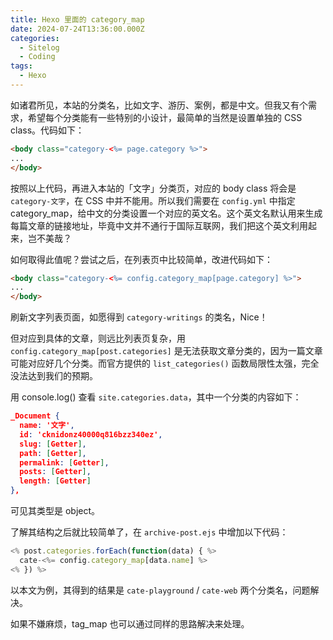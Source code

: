 ```yaml
---
title: Hexo 里面的 category_map
date: 2024-07-24T13:36:00.000Z
categories:
  - Sitelog
  - Coding
tags:
  - Hexo
---
```

如诸君所见，本站的分类名，比如文字、游历、案例，都是中文。但我又有个需求，希望每个分类能有一些特别的小设计，最简单的当然是设置单独的 CSS class。代码如下：

``` html
<body class="category-<%= page.category %>">
...
</body>
```

按照以上代码，再进入本站的「文字」分类页，对应的 body class 将会是 `category-文字`，在 CSS 中并不能用。所以我们需要在 `config.yml` 中指定 category_map，给中文的分类设置一个对应的英文名。这个英文名默认用来生成每篇文章的链接地址，毕竟中文并不通行于国际互联网，我们把这个英文利用起来，岂不美哉？

如何取得此值呢？尝试之后，在列表页中比较简单，改进代码如下：

``` html
<body class="category-<%= config.category_map[page.category] %>">
...
</body>
```

刷新文字列表页面，如愿得到 `category-writings` 的类名，Nice！

但对应到具体的文章，则远比列表页复杂，用 `config.category_map[post.categories]` 是无法获取文章分类的，因为一篇文章可能对应好几个分类。而官方提供的 `list_categories()` 函数局限性太强，完全没法达到我们的预期。

用 console.log() 查看 `site.categories.data`，其中一个分类的内容如下：

``` json
_Document {
  name: '文字',
  id: 'cknidonz40000q816bzz340ez',
  slug: [Getter],
  path: [Getter],
  permalink: [Getter],
  posts: [Getter],
  length: [Getter]
},
```

可见其类型是 object。

了解其结构之后就比较简单了，在 `archive-post.ejs` 中增加以下代码：

``` javascript
<% post.categories.forEach(function(data) { %>
  cate-<%= config.category_map[data.name] %>
<% }) %>
```

以本文为例，其得到的结果是 `cate-playground` / `cate-web` 两个分类名，问题解决。

如果不嫌麻烦，tag_map 也可以通过同样的思路解决来处理。
